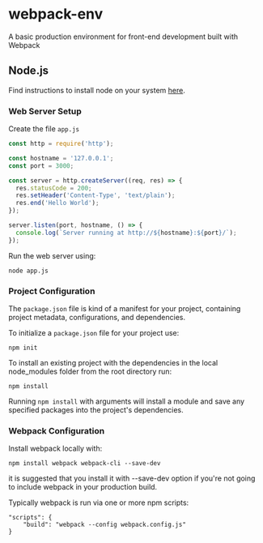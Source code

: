 # webpack-env
A basic production environment for front-end development built with Webpack

## Node.js

Find instructions to install node on your system [here](https://nodejs.org/en/download/).

### Web Server Setup

Create the file ```app.js```
```js
const http = require('http');

const hostname = '127.0.0.1';
const port = 3000;

const server = http.createServer((req, res) => {
  res.statusCode = 200;
  res.setHeader('Content-Type', 'text/plain');
  res.end('Hello World');
});

server.listen(port, hostname, () => {
  console.log(`Server running at http://${hostname}:${port}/`);
});
```

Run the web server using:
```
node app.js
```

### Project Configuration
The ```package.json``` file is kind of a manifest for your project, containing project metadata, configurations, and dependencies.

To initialize a ```package.json``` file for your project use:

```
npm init
```

To install an existing project with the dependencies in the local node_modules folder from the root directory run:
```
npm install
```

Running ```npm install``` with arguments will install a module and save any specified packages into the project's dependencies.


### Webpack Configuration
Install webpack locally with:
```
npm install webpack webpack-cli --save-dev
```

it is suggested that you install it with --save-dev option if you're not going to include webpack in your production build.

Typically webpack is run via one or more npm scripts:
```
"scripts": {
	"build": "webpack --config webpack.config.js"
}
```